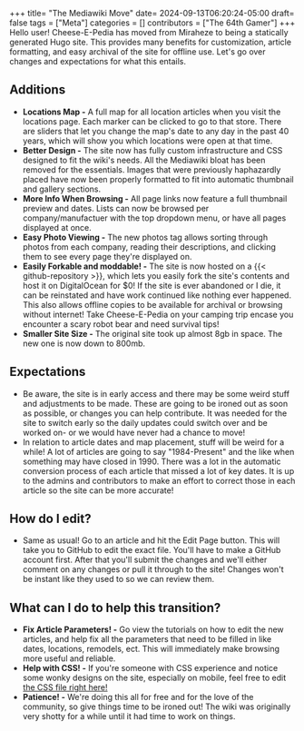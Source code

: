 +++
title= "The Mediawiki Move"
date= 2024-09-13T06:20:24-05:00
draft= false
tags = ["Meta"]
categories = []
contributors = ["The 64th Gamer"]
+++
Hello user! Cheese-E-Pedia has moved from Miraheze to being a statically generated Hugo site. This provides many benefits for customization, article formatting, and easy archival of the site for offline use. Let's go over changes and expectations for what this entails.

## Additions

- **Locations Map -** A full map for all location articles when you visit the locations page. Each marker can be clicked to go to that store. There are sliders that let you change the map's date to any day in the past 40 years, which will show you which locations were open at that time.
- **Better Design -** The site now has fully custom infrastructure and CSS designed to fit the wiki's needs. All the Mediawiki bloat has been removed for the essentials. Images that were previously haphazardly placed have now been properly formatted to fit into automatic thumbnail and gallery sections.
- **More Info When Browsing -** All page links now feature a full thumbnail preview and dates. Lists can now be browsed per company/manufactuer with the top dropdown menu, or have all pages displayed at once.
- **Easy Photo Viewing -** The new photos tag allows sorting through photos from each company, reading their descriptions, and clicking them to see every page they're displayed on.
- **Easily Forkable and moddable! -** The site is now hosted on a {{< github-repository >}}, which lets you easily fork the site's contents and host it on DigitalOcean for $0! If the site is ever abandoned or I die, it can be reinstated and have work continued like nothing ever happened. This also allows offline copies to be available for archival or browsing without internet! Take Cheese-E-Pedia on your camping trip encase you encounter a scary robot bear and need survival tips!
- **Smaller Site Size -** The original site took up almost 8gb in space. The new one is now down to 800mb.

## Expectations

- Be aware, the site is in early access and there may be some weird stuff and adjustments to be made. These are going to be ironed out as soon as possible, or changes you can help contribute. It was needed for the site to switch early so the daily updates could switch over and be worked on- or we would have never had a chance to move!
- In relation to article dates and map placement, stuff will be weird for a while! A lot of articles are going to say "1984-Present" and the like when something may have closed in 1990. There was a lot in the automatic conversion process of each article that missed a lot of key dates. It is up to the admins and contributors to make an effort to correct those in each article so the site can be more accurate!

## How do I edit?

- Same as usual! Go to an article and hit the Edit Page button. This will take you to GitHub to edit the exact file. You'll have to make a GitHub account first. After that you'll submit the changes and we'll either comment on any changes or pull it through to the site! Changes won't be instant like they used to so we can review them.

## What can I do to help this transition?

- **Fix Article Parameters! -** Go view the tutorials on how to edit the new articles, and help fix all the parameters that need to be filled in like dates, locations, remodels, ect. This will immediately make browsing more useful and reliable.
- **Help with CSS! -** If you're someone with CSS experience and notice some wonky designs on the site, especially on mobile, feel free to edit [the CSS file right here!](https://github.com/The64thGamer/cheeseepedia/blob/main/themes/sixtyth-fortran/assets/css/main.css)
- **Patience! -** We're doing this all for free and for the love of the community, so give things time to be ironed out! The wiki was originally very shotty for a while until it had time to work on things.
